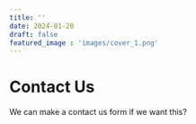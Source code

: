 ```yaml
---
title: ''
date: 2024-01-20
draft: false
featured_image : 'images/cover_1.png'
---
```


# Contact Us

We can make a contact us form if we want this?
